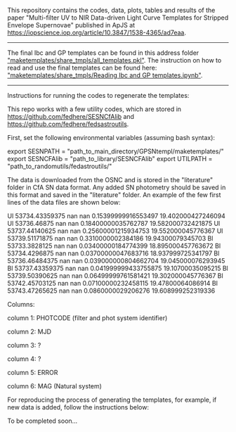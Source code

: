 This repository contains the codes, data, plots, tables and results of the paper "Multi-filter UV to NIR Data-driven Light Curve Templates for Stripped Envelope Supernovae" published in ApJS at https://iopscience.iop.org/article/10.3847/1538-4365/ad7eaa.

------------------------------------------------------------------------------------------------------------------------------------------------

The final Ibc and GP templates can be found in this address folder ["maketemplates/share_tmpls/all_templates.pkl"](https://github.com/fedhere/GPSNtempl/blob/main/maketemplates/share_tmpls/all_templates.pkl).
The instruction on how to read and use the final templates can be found here: ["maketemplates/share_tmpls/Reading Ibc and GP templates.ipynb"](https://github.com/fedhere/GPSNtempl/blob/main/maketemplates/share_tmpls/Reading%20Ibc%20and%20GP%20templates.ipynb).

------------------------------------------------------------------------------------------------------------------------------------------------

Instructions for running the codes to regenerate the templates:

This repo works with a few utility codes, which are stored in https://github.com/fedhere/SESNCfAlib and https://github.com/fedhere/fedsastroutils.


First, set the following environmental variables (assuming bash syntax):

export SESNPATH = "path_to_main_directory/GPSNtempl/maketemplates/"
export SESNCFAlib = "path_to_library/SESNCFAlib"
export UTILPATH = "path_to_randomutils/fedastroutils/"


The data is downloaded from the OSNC and is stored in the "literature" folder in CfA SN data format. Any added SN photometry should be saved in this format and saved in the "literature" folder. An example of the few first lines of the data files are shown below:

Ul 53734.43359375 nan nan 0.15399999916553497 19.402000427246094
Ul 53736.46875 nan nan 0.18400000035762787 19.582000732421875
Ul 53737.44140625 nan nan 0.25600001215934753 19.552000045776367
Ul 53739.51171875 nan nan 0.3310000002384186 19.94300079345703
Bl 53733.3828125 nan nan 0.03400000184774399 18.895000457763672
Bl 53734.4296875 nan nan 0.03700000047683716 18.937999725341797
Bl 53736.46484375 nan nan 0.039000000804662704 19.045000076293945
Bl 53737.43359375 nan nan 0.041999999433755875 19.10700035095215
Bl 53739.50390625 nan nan 0.06499999761581421 19.302000045776367
Bl 53742.45703125 nan nan 0.07100000232458115 19.47800064086914
Bl 53743.47265625 nan nan 0.0860000029206276 19.608999252319336

Columns:

column 1: PHOTCODE (filter and phot system identifier)

column 2: MJD

column 3: ?

column 4: ?

column 5: ERROR

column 6: MAG (Natural system)


For reproducing the process of generating the templates, for example, if new data is added, follow the instructions below:

To be completed soon...



